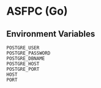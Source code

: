 # ASFPC (Go)

## Environment Variables
```env
POSTGRE_USER
POSTGRE_PASSWORD
POSTGRE_DBNAME
POSTGRE_HOST
POSTGRE_PORT
HOST
PORT
```